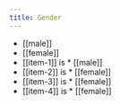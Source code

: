 ```yaml
---
title: Gender
---
```


* [[male]]
* [[female]]
* [[item-1]] is * [[male]]
* [[item-2]] is * [[female]]
* [[item-3]] is * [[female]]
* [[item-4]] is * [[female]]
